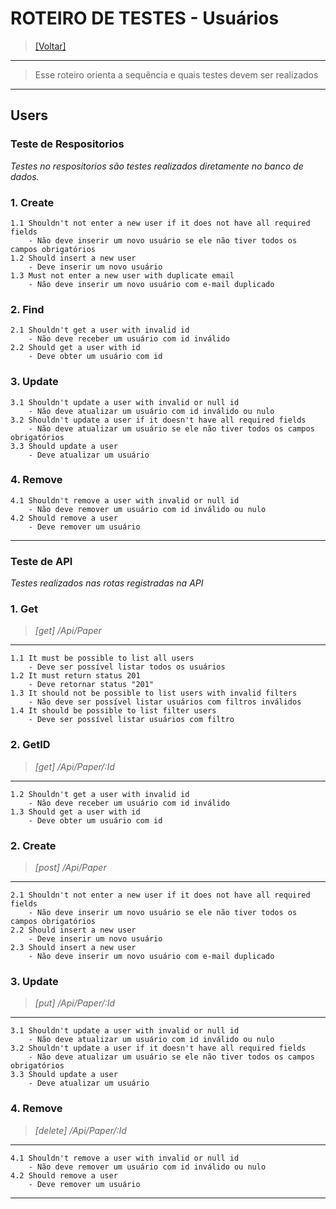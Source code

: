 # ROTEIRO DE TESTES - Usuários
> [[Voltar]](__index.md) 
***
>Esse roteiro orienta a sequência e quais testes devem ser realizados

---

## **Users**

### Teste de Respositorios
*Testes no respositorios são testes realizados diretamente no banco de dados.*

### 1. Create
    1.1 Shouldn't not enter a new user if it does not have all required fields  
        - Não deve inserir um novo usuário se ele não tiver todos os campos obrigatórios  
    1.2 Should insert a new user  
        - Deve inserir um novo usuário
    1.3 Must not enter a new user with duplicate email 
        - Não deve inserir um novo usuário com e-mail duplicado
### 2. Find
    2.1 Shouldn't get a user with invalid id  
        - Não deve receber um usuário com id inválido
    2.2 Should get a user with id  
        - Deve obter um usuário com id
### 3. Update
    3.1 Shouldn't update a user with invalid or null id  
        - Não deve atualizar um usuário com id inválido ou nulo
    3.2 Shouldn't update a user if it doesn't have all required fields  
        - Não deve atualizar um usuário se ele não tiver todos os campos obrigatórios
    3.3 Should update a user
        - Deve atualizar um usuário
### 4. Remove
    4.1 Shouldn't remove a user with invalid or null id  
        - Não deve remover um usuário com id inválido ou nulo
    4.2 Should remove a user
        - Deve remover um usuário

***
### Teste de API
*Testes realizados nas rotas registradas na API*
  
### 1. Get 
>*[get] /Api/Paper*
***
    1.1 It must be possible to list all users  
        - Deve ser possível listar todos os usuários
    1.2 It must return status 201  
        - Deve retornar status "201"
    1.3 It should not be possible to list users with invalid filters  
        - Não deve ser possível listar usuários com filtros inválidos
    1.4 It should be possible to list filter users  
        - Deve ser possível listar usuários com filtro


### 2. GetID
>*[get] /Api/Paper/:Id*  
***
    1.2 Shouldn't get a user with invalid id  
        - Não deve receber um usuário com id inválido
    1.3 Should get a user with id  
        - Deve obter um usuário com id

### 2. Create
>*[post] /Api/Paper*
***
    2.1 Shouldn't not enter a new user if it does not have all required fields  
        - Não deve inserir um novo usuário se ele não tiver todos os campos obrigatórios  
    2.2 Should insert a new user  
        - Deve inserir um novo usuário
    2.3 Should insert a new user  
        - Não deve inserir um novo usuário com e-mail duplicado
### 3. Update
>*[put] /Api/Paper/:Id*
***
    3.1 Shouldn't update a user with invalid or null id  
        - Não deve atualizar um usuário com id inválido ou nulo
    3.2 Shouldn't update a user if it doesn't have all required fields  
        - Não deve atualizar um usuário se ele não tiver todos os campos obrigatórios
    3.3 Should update a user
        - Deve atualizar um usuário
### 4. Remove
>*[delete] /Api/Paper/:Id*
***
    4.1 Shouldn't remove a user with invalid or null id  
        - Não deve remover um usuário com id inválido ou nulo
    4.2 Should remove a user
        - Deve remover um usuário

***